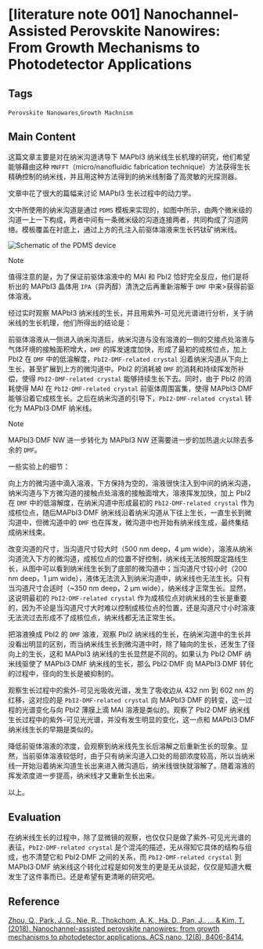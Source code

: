 # [literature note 001] Nanochannel-Assisted Perovskite Nanowires: From Growth Mechanisms to Photodetector Applications

## Tags

`Perovskite Nanowares`,`Growth Machnism`

## Main Content

这篇文章主要是对在纳米沟道诱导下 MAPbI3 纳米线生长机理的研究，他们希望能够藉由这种 `MNFFT`（micro/nanofluidic fabrication technique）方法获得生长精确控制的纳米线，并且用这种方法得到的纳米线制备了高灵敏的光探测器。

文章中花了很大的篇幅来讨论 MAPbI3 生长过程中的动力学。

文中所使用的纳米沟道是通过 `PDMS` 模板来实现的，如图中所示，由两个微米级的沟道一上一下构成，两者中间有一条微米级的沟道连接两者，共同构成了沟道网络。模板覆盖在衬底上，通过上方的孔注入前驱体溶液来生长钙钛矿纳米线。

![Schematic of the PDMS device](https://s2.loli.net/2022/10/27/87fmuxJUFpX2bSw.png)

>[!NOTE]
>值得注意的是，为了保证前驱体溶液中的 MAI 和 PbI2 恰好完全反应，他们是将析出的 MAPbI3 晶体用 `IPA`（异丙醇）清洗之后再重新溶解于 `DMF` 中来>获得前驱体溶液。

经过实时观察 MAPbI3 纳米线的生长，并且用紫外-可见光光谱进行分析，关于纳米线的生长机理，他们所得出的结论是：

前驱体溶液从一侧进入纳米沟道后，纳米沟道与没有溶液的一侧的交接点处溶液与气体环境的接触面积增大，`DMF` 的挥发速度加快，形成了最初的成核位点，加上 PbI2 在 `DMF` 中的低溶解度，`PbI2·DMF-related crystal` 沿着纳米沟道从下向上生长，甚至扩展到上方的微沟道中。PbI2 的消耗被 `DMF` 的消耗和持续挥发所补偿，使得 `PbI2·DMF-related crystal` 能够持续生长下去。同时，由于 PbI2 的消耗使得 MAI 在 `PbI2·DMF-related crystal` 前驱体周围富集，使得 MAPbI3·DMF 能够沿着它成核生长。之后在纳米沟道的引导下，`PbI2·DMF-related crystal` 转化为 MAPbI3·DMF 纳米线。

>[!NOTE]
>MAPbI3·DMF NW 进一步转化为 MAPbI3 NW 还需要进一步的加热退火以除去多余的 `DMF`。

一些实验上的细节：

向上方的微沟道中滴入溶液，下方保持为空的，溶液很快注入到中间的纳米沟道，纳米沟道与下方微沟道的接触点处溶液的接触面增大，溶液挥发加快，加上 PbI2 在 `DMF` 中的低溶解度，在纳米沟道中形成最初的 `PbI2·DMF-related crystal` 作为成核位点，随后MAPbI3·DMF 纳米线沿着纳米沟道从下往上生长，一直生长到微沟道中，但微沟道中的 `DMF` 也在挥发，微沟道中也开始有纳米线生成，最终集结成纳米线束。

改变沟道的尺寸，当沟道尺寸较大时（500 nm deep，4 µm wide），溶液从纳米沟道流入下方的微沟道，成核位点的位置不好控制，纳米线无法按照既定路线生长，从图中可以看到纳米线生长到了底部的微沟道中；当沟道尺寸较小时（200 nm deep，1 µm wide），液体无法流入到纳米沟道中，纳米线也无法生长。只有当沟道尺寸合适时（~350 nm deep，2 µm wide），纳米线才正常生长。显然，这说明最初的 `PbI2·DMF-related crystal` 作为成核位点对纳米线的生长是重要的，因为不论是当沟道尺寸大时难以控制成核位点的位置，还是沟道尺寸小时溶液无法流过去形成不了成核位点，纳米线都无法正常生长。

把溶液换成 PbI2 的 `DMF` 溶液，观察 PbI2 纳米线的生长，在纳米沟道中的生长并没看出明显的区别，而当纳米线生长到微沟道中时，除了轴向的生长，还发生了径向上的生长，这和 MAPbI3 纳米线的生长显然是不同的。如果认为 PbI2·DMF 纳米线驱使了 MAPbI3·DMF 纳米线的生长，那么 PbI2·DMF 向 MAPbI3·DMF 转化的过程中，径向的生长是被抑制的。

观察生长过程中的紫外-可见光吸收光谱，发生了吸收边从 432 nm 到 602 nm 的红移，这对应的是 `PbI2·DMF-related crystal` 向 MAPbI3·DMF 的转变，这一过程的光谱变化与向 PbI2 薄膜上滴 MAI 溶液是类似的。观察了 PbI2·DMF 纳米线生长过程中的紫外-可见光光谱，并没有发生明显的变化，这一点和 MAPbI3·DMF 纳米线生长的早期是类似的。

降低前驱体溶液的浓度，会观察到纳米线先生长后溶解之后重新生长的现象。显然，当前驱体溶液较低时，由于只有纳米沟道入口处的局部浓度较高，所以当纳米线一开始沿着纳米沟道生长出来进入微沟道后，纳米线很快就溶解了。随着溶液的挥发浓度进一步提高，纳米线才又重新生长出来。

以上。

## Evaluation

在纳米线生长的过程中，除了显微镜的观察，也仅仅只是做了紫外-可见光光谱的表征，`PbI2·DMF-related crystal` 是个混沌的描述，无从得知它具体的结构与组成，也不清楚它和 PbI2·DMF 之间的关系，而 `PbI2·DMF-related crystal` 到 MAPbI3·DMF 纳米线这个转化过程是如何发生的更是无从谈起，仅仅是知道大概发生了这件事而已。还是希望有更清晰的研究吧。

## Reference

[Zhou, Q., Park, J. G., Nie, R., Thokchom, A. K., Ha, D., Pan, J., ... & Kim, T. (2018). Nanochannel-assisted perovskite nanowires: from growth mechanisms to photodetector applications. ACS nano, 12(8), 8406-8414.](https://pubs.acs.org/doi/10.1021/acsnano.8b03826)